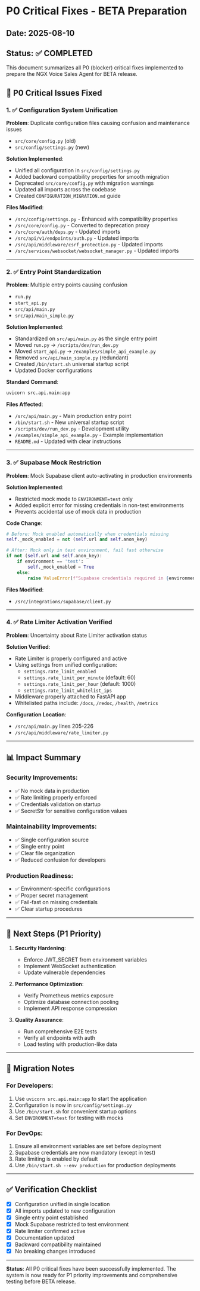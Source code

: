 # P0 Critical Fixes - BETA Preparation

## Date: 2025-08-10
## Status: ✅ COMPLETED

This document summarizes all P0 (blocker) critical fixes implemented to prepare the NGX Voice Sales Agent for BETA release.

## 🔴 P0 Critical Issues Fixed

### 1. ✅ Configuration System Unification
**Problem**: Duplicate configuration files causing confusion and maintenance issues
- `src/core/config.py` (old)
- `src/config/settings.py` (new)

**Solution Implemented**:
- Unified all configuration in `src/config/settings.py`
- Added backward compatibility properties for smooth migration
- Deprecated `src/core/config.py` with migration warnings
- Updated all imports across the codebase
- Created `CONFIGURATION_MIGRATION.md` guide

**Files Modified**:
- `/src/config/settings.py` - Enhanced with compatibility properties
- `/src/core/config.py` - Converted to deprecation proxy
- `/src/core/auth/deps.py` - Updated imports
- `/src/api/v1/endpoints/auth.py` - Updated imports
- `/src/api/middleware/csrf_protection.py` - Updated imports
- `/src/services/websocket/websocket_manager.py` - Updated imports

---

### 2. ✅ Entry Point Standardization
**Problem**: Multiple entry points causing confusion
- `run.py`
- `start_api.py`
- `src/api/main.py`
- `src/api/main_simple.py`

**Solution Implemented**:
- Standardized on `src/api/main.py` as the single entry point
- Moved `run.py` → `/scripts/dev/run_dev.py`
- Moved `start_api.py` → `/examples/simple_api_example.py`
- Removed `src/api/main_simple.py` (redundant)
- Created `/bin/start.sh` universal startup script
- Updated Docker configurations

**Standard Command**:
```bash
uvicorn src.api.main:app
```

**Files Affected**:
- `/src/api/main.py` - Main production entry point
- `/bin/start.sh` - New universal startup script
- `/scripts/dev/run_dev.py` - Development utility
- `/examples/simple_api_example.py` - Example implementation
- `README.md` - Updated with clear instructions

---

### 3. ✅ Supabase Mock Restriction
**Problem**: Mock Supabase client auto-activating in production environments

**Solution Implemented**:
- Restricted mock mode to `ENVIRONMENT=test` only
- Added explicit error for missing credentials in non-test environments
- Prevents accidental use of mock data in production

**Code Change**:
```python
# Before: Mock enabled automatically when credentials missing
self._mock_enabled = not (self.url and self.anon_key)

# After: Mock only in test environment, fail fast otherwise
if not (self.url and self.anon_key):
    if environment == 'test':
        self._mock_enabled = True
    else:
        raise ValueError(f"Supabase credentials required in {environment}")
```

**Files Modified**:
- `/src/integrations/supabase/client.py`

---

### 4. ✅ Rate Limiter Activation Verified
**Problem**: Uncertainty about Rate Limiter activation status

**Solution Verified**:
- Rate Limiter is properly configured and active
- Using settings from unified configuration:
  - `settings.rate_limit_enabled`
  - `settings.rate_limit_per_minute` (default: 60)
  - `settings.rate_limit_per_hour` (default: 1000)
  - `settings.rate_limit_whitelist_ips`
- Middleware properly attached to FastAPI app
- Whitelisted paths include: `/docs`, `/redoc`, `/health`, `/metrics`

**Configuration Location**:
- `/src/api/main.py` lines 205-226
- `/src/api/middleware/rate_limiter.py`

---

## 📊 Impact Summary

### Security Improvements:
- ✅ No mock data in production
- ✅ Rate limiting properly enforced
- ✅ Credentials validation on startup
- ✅ SecretStr for sensitive configuration values

### Maintainability Improvements:
- ✅ Single configuration source
- ✅ Single entry point
- ✅ Clear file organization
- ✅ Reduced confusion for developers

### Production Readiness:
- ✅ Environment-specific configurations
- ✅ Proper secret management
- ✅ Fail-fast on missing credentials
- ✅ Clear startup procedures

---

## 🚀 Next Steps (P1 Priority)

1. **Security Hardening**:
   - Enforce JWT_SECRET from environment variables
   - Implement WebSocket authentication
   - Update vulnerable dependencies

2. **Performance Optimization**:
   - Verify Prometheus metrics exposure
   - Optimize database connection pooling
   - Implement API response compression

3. **Quality Assurance**:
   - Run comprehensive E2E tests
   - Verify all endpoints with auth
   - Load testing with production-like data

---

## 📝 Migration Notes

### For Developers:
1. Use `uvicorn src.api.main:app` to start the application
2. Configuration is now in `src/config/settings.py`
3. Use `/bin/start.sh` for convenient startup options
4. Set `ENVIRONMENT=test` for testing with mocks

### For DevOps:
1. Ensure all environment variables are set before deployment
2. Supabase credentials are now mandatory (except in test)
3. Rate limiting is enabled by default
4. Use `/bin/start.sh --env production` for production deployments

---

## ✅ Verification Checklist

- [x] Configuration unified in single location
- [x] All imports updated to new configuration
- [x] Single entry point established
- [x] Mock Supabase restricted to test environment
- [x] Rate limiter confirmed active
- [x] Documentation updated
- [x] Backward compatibility maintained
- [x] No breaking changes introduced

---

**Status**: All P0 critical fixes have been successfully implemented. The system is now ready for P1 priority improvements and comprehensive testing before BETA release.